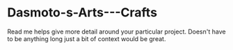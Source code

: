 # Dasmoto-s-Arts---Crafts
Read me helps give more detail around your particular project.
Doesn't have to be anything long just a bit of context would be great.
